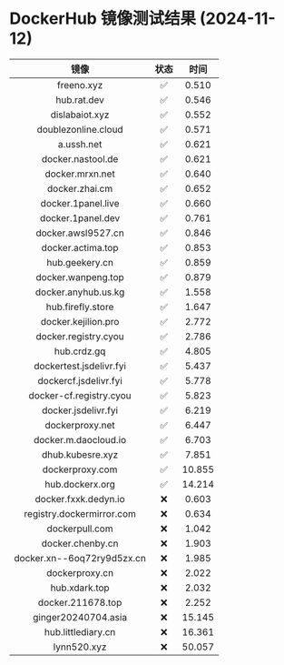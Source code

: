 # DockerHub 镜像测试结果 (2024-11-12)

|  镜像  |  状态  |  时间  |
| :----: | :----: | :----: |
| freeno.xyz | ✅ | 0.510 |
| hub.rat.dev | ✅ | 0.546 |
| dislabaiot.xyz | ✅ | 0.552 |
| doublezonline.cloud | ✅ | 0.571 |
| a.ussh.net | ✅ | 0.621 |
| docker.nastool.de | ✅ | 0.621 |
| docker.mrxn.net | ✅ | 0.640 |
| docker.zhai.cm | ✅ | 0.652 |
| docker.1panel.live | ✅ | 0.660 |
| docker.1panel.dev | ✅ | 0.761 |
| docker.awsl9527.cn | ✅ | 0.846 |
| docker.actima.top | ✅ | 0.853 |
| hub.geekery.cn | ✅ | 0.859 |
| docker.wanpeng.top | ✅ | 0.879 |
| docker.anyhub.us.kg | ✅ | 1.558 |
| hub.firefly.store | ✅ | 1.647 |
| docker.kejilion.pro | ✅ | 2.772 |
| docker.registry.cyou | ✅ | 2.786 |
| hub.crdz.gq | ✅ | 4.805 |
| dockertest.jsdelivr.fyi | ✅ | 5.437 |
| dockercf.jsdelivr.fyi | ✅ | 5.778 |
| docker-cf.registry.cyou | ✅ | 5.823 |
| docker.jsdelivr.fyi | ✅ | 6.219 |
| dockerproxy.net | ✅ | 6.447 |
| docker.m.daocloud.io | ✅ | 6.703 |
| dhub.kubesre.xyz | ✅ | 7.851 |
| dockerproxy.com | ✅ | 10.855 |
| hub.dockerx.org | ✅ | 14.214 |
| docker.fxxk.dedyn.io | ❌ | 0.603 |
| registry.dockermirror.com | ❌ | 0.634 |
| dockerpull.com | ❌ | 1.042 |
| docker.chenby.cn | ❌ | 1.903 |
| docker.xn--6oq72ry9d5zx.cn | ❌ | 1.985 |
| dockerproxy.cn | ❌ | 2.022 |
| hub.xdark.top | ❌ | 2.032 |
| docker.211678.top | ❌ | 2.252 |
| ginger20240704.asia | ❌ | 15.145 |
| hub.littlediary.cn | ❌ | 16.361 |
| lynn520.xyz | ❌ | 50.057 |
